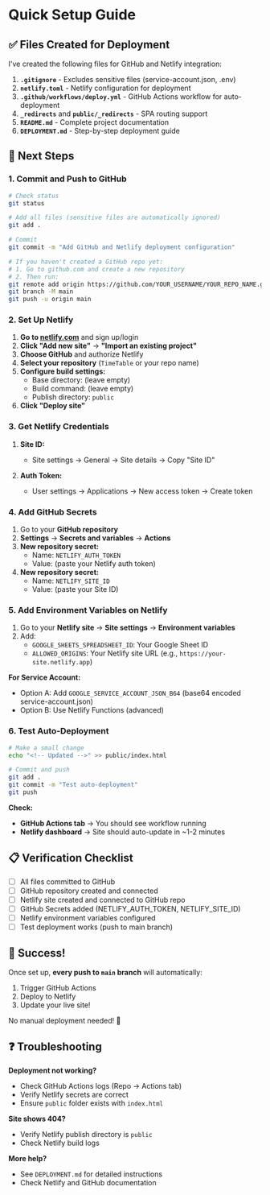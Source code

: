 # Quick Setup Guide

## ✅ Files Created for Deployment

I've created the following files for GitHub and Netlify integration:

1. **`.gitignore`** - Excludes sensitive files (service-account.json, .env)
2. **`netlify.toml`** - Netlify configuration for deployment
3. **`.github/workflows/deploy.yml`** - GitHub Actions workflow for auto-deployment
4. **`_redirects`** and **`public/_redirects`** - SPA routing support
5. **`README.md`** - Complete project documentation
6. **`DEPLOYMENT.md`** - Step-by-step deployment guide

## 🚀 Next Steps

### 1. Commit and Push to GitHub

```bash
# Check status
git status

# Add all files (sensitive files are automatically ignored)
git add .

# Commit
git commit -m "Add GitHub and Netlify deployment configuration"

# If you haven't created a GitHub repo yet:
# 1. Go to github.com and create a new repository
# 2. Then run:
git remote add origin https://github.com/YOUR_USERNAME/YOUR_REPO_NAME.git
git branch -M main
git push -u origin main
```

### 2. Set Up Netlify

1. **Go to [netlify.com](https://www.netlify.com)** and sign up/login
2. **Click "Add new site"** → **"Import an existing project"**
3. **Choose GitHub** and authorize Netlify
4. **Select your repository** (`TimeTable` or your repo name)
5. **Configure build settings:**
   - Base directory: (leave empty)
   - Build command: (leave empty)
   - Publish directory: `public`
6. **Click "Deploy site"**

### 3. Get Netlify Credentials

1. **Site ID:**
   - Site settings → General → Site details → Copy "Site ID"

2. **Auth Token:**
   - User settings → Applications → New access token → Create token

### 4. Add GitHub Secrets

1. Go to your **GitHub repository**
2. **Settings** → **Secrets and variables** → **Actions**
3. **New repository secret:**
   - Name: `NETLIFY_AUTH_TOKEN`
   - Value: (paste your Netlify auth token)
4. **New repository secret:**
   - Name: `NETLIFY_SITE_ID`
   - Value: (paste your Site ID)

### 5. Add Environment Variables on Netlify

1. Go to your **Netlify site** → **Site settings** → **Environment variables**
2. Add:
   - `GOOGLE_SHEETS_SPREADSHEET_ID`: Your Google Sheet ID
   - `ALLOWED_ORIGINS`: Your Netlify site URL (e.g., `https://your-site.netlify.app`)

**For Service Account:**
- Option A: Add `GOOGLE_SERVICE_ACCOUNT_JSON_B64` (base64 encoded service-account.json)
- Option B: Use Netlify Functions (advanced)

### 6. Test Auto-Deployment

```bash
# Make a small change
echo "<!-- Updated -->" >> public/index.html

# Commit and push
git add .
git commit -m "Test auto-deployment"
git push
```

**Check:**
- **GitHub Actions tab** → You should see workflow running
- **Netlify dashboard** → Site should auto-update in ~1-2 minutes

## 📋 Verification Checklist

- [ ] All files committed to GitHub
- [ ] GitHub repository created and connected
- [ ] Netlify site created and connected to GitHub repo
- [ ] GitHub Secrets added (NETLIFY_AUTH_TOKEN, NETLIFY_SITE_ID)
- [ ] Netlify environment variables configured
- [ ] Test deployment works (push to main branch)

## 🎉 Success!

Once set up, **every push to `main` branch** will automatically:
1. Trigger GitHub Actions
2. Deploy to Netlify
3. Update your live site!

No manual deployment needed! 🚀

## ❓ Troubleshooting

**Deployment not working?**
- Check GitHub Actions logs (Repo → Actions tab)
- Verify Netlify secrets are correct
- Ensure `public` folder exists with `index.html`

**Site shows 404?**
- Verify Netlify publish directory is `public`
- Check Netlify build logs

**More help?**
- See `DEPLOYMENT.md` for detailed instructions
- Check Netlify and GitHub documentation

